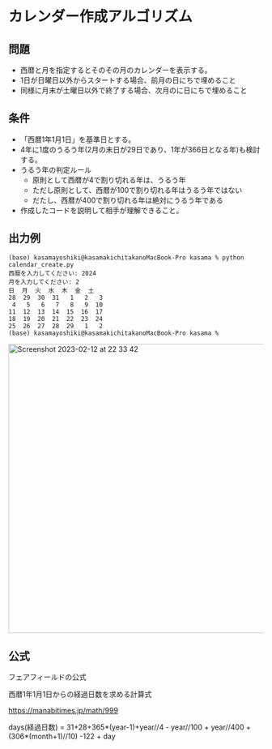 # カレンダー作成アルゴリズム

## 問題

- 西暦と月を指定するとそのその月のカレンダーを表示する。
- 1日が日曜日以外からスタートする場合、前月の日にちで埋めること
- 同様に月末が土曜日以外で終了する場合、次月のに日にちで埋めること

## 条件

- 「西暦1年1月1日」を基準日とする。		
- 4年に1度のうるう年(2月の末日が29日であり、1年が366日となる年)も検討する。		
- うるう年の判定ルール
    - 原則として西暦が4で割り切れる年は、うるう年	
	- ただし原則として、西暦が100で割り切れる年はうるう年ではない	
    - だたし、西暦が400で割り切れる年は絶対にうるう年である	
- 作成したコードを説明して相手が理解できること。

## 出力例


```
(base) kasamayoshiki@kasamakichitakanoMacBook-Pro kasama % python calendar_create.py
西暦を入力してください: 2024
月を入力してください: 2
日  月  火  水  木  金  土
28  29  30  31   1   2   3
 4   5   6   7   8   9  10
11  12  13  14  15  16  17  
18  19  20  21  22  23  24  
25  26  27  28  29   1   2  
(base) kasamayoshiki@kasamakichitakanoMacBook-Pro kasama % 
```

<img width="571" alt="Screenshot 2023-02-12 at 22 33 42" src="https://user-images.githubusercontent.com/61643054/219990570-d107a217-b8b1-4e4a-9a2a-4d5574cc42a6.png">


## 公式

フェアフィールドの公式

西暦1年1月1日からの経過日数を求める計算式

https://manabitimes.jp/math/999

days(経過日数) = 31+28+365*(year-1)+year//4 - year//100 + year//400 + (306*(month+1)//10) -122 + day
